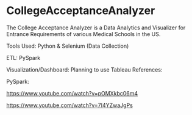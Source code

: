 # CollegeAcceptanceAnalyzer

The College Acceptance Analyzer is a Data Analytics and Visualizer for Entrance Requirements of various Medical Schools in the US.

Tools Used:
Python & Selenium (Data Collection)

ETL: PySpark

Visualization/Dashboard:  Planning to use Tableau
References:

PySpark:

https://www.youtube.com/watch?v=pOMXkbc06m4

https://www.youtube.com/watch?v=7I4YZwaJgPs
